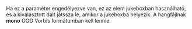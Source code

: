 Ha ez a paraméter engedélyezve van, ez az elem jukeboxban használható, és a kiválasztott dalt játssza le,
amikor a jukeboxba helyezik. A hangfájlnak **mono** OGG Vorbis formátumban kell lennie.